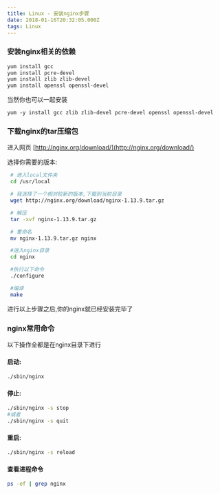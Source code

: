 ```yaml
---
title: Linux - 安装nginx步骤
date: 2018-01-16T20:32:05.000Z
tags: Linux
---
```


###  安装nginx相关的依赖

```bash
yum install gcc
yum install pcre-devel
yum install zlib zlib-devel
yum install openssl openssl-devel
```
当然你也可以一起安装
```
yum -y install gcc zlib zlib-devel pcre-devel openssl openssl-devel
```

### 下载nginx的tar压缩包
进入网页 [http://nginx.org/download/](http://nginx.org/download/) 

选择你需要的版本:
```bash
 # 进入local文件夹
 cd /usr/local

 # 我选择了一个相对较新的版本,下载到当前目录
 wget http://nginx.org/download/nginx-1.13.9.tar.gz

 # 解压
 tar -xvf nginx-1.13.9.tar.gz

 # 重命名
 mv nginx-1.13.9.tar.gz nginx

 #进入nginx目录
 cd nginx

 #执行以下命令
 ./configure

 #编译
 make
```


进行以上步骤之后,你的nginx就已经安装完毕了

### nginx常用命令
以下操作全都是在nginx目录下进行
#### 启动:
```bash
./sbin/nginx
```
#### 停止:
```bash
./sbin/nginx -s stop
#或者
./sbin/nginx -s quit
```

#### 重启:
```bash
./sbin/nginx -s reload
```

#### 查看进程命令
```bash
ps -ef | grep nginx
```